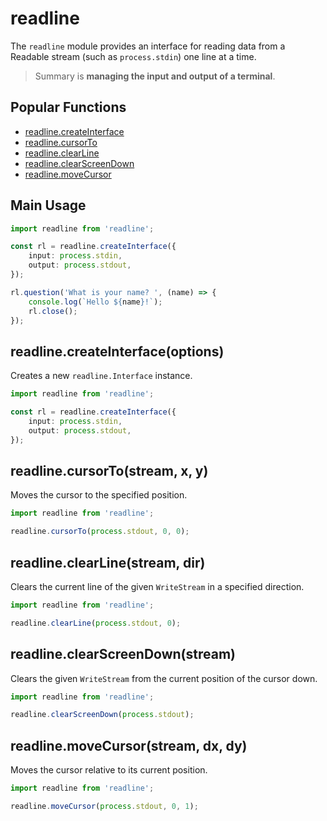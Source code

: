 # readline

The `readline` module provides an interface for reading data from a Readable stream (such as `process.stdin`) one line at a time.

> Summary is **managing the input and output of a terminal**.
## Popular Functions

- [readline.createInterface](#readlinecreateinterfaceoptions)
- [readline.cursorTo](#readlinecursortostreamx-y)
- [readline.clearLine](#readlineclearlinestream-dir)
- [readline.clearScreenDown](#readlineclearscreendownstream)
- [readline.moveCursor](#readlinemovecursorstreamdx-dy)

## Main Usage

```typescript
import readline from 'readline';

const rl = readline.createInterface({
    input: process.stdin,
    output: process.stdout,
});

rl.question('What is your name? ', (name) => {
    console.log(`Hello ${name}!`);
    rl.close();
});
```

## readline.createInterface(options)

Creates a new `readline.Interface` instance.

```typescript
import readline from 'readline';

const rl = readline.createInterface({
    input: process.stdin,
    output: process.stdout,
});
```

## readline.cursorTo(stream, x, y)

Moves the cursor to the specified position.

```typescript
import readline from 'readline';

readline.cursorTo(process.stdout, 0, 0);
```

## readline.clearLine(stream, dir)

Clears the current line of the given `WriteStream` in a specified direction.

```typescript
import readline from 'readline';

readline.clearLine(process.stdout, 0);
```

## readline.clearScreenDown(stream)

Clears the given `WriteStream` from the current position of the cursor down.

```typescript
import readline from 'readline';

readline.clearScreenDown(process.stdout);
```

## readline.moveCursor(stream, dx, dy)

Moves the cursor relative to its current position.

```typescript
import readline from 'readline';

readline.moveCursor(process.stdout, 0, 1);
```
